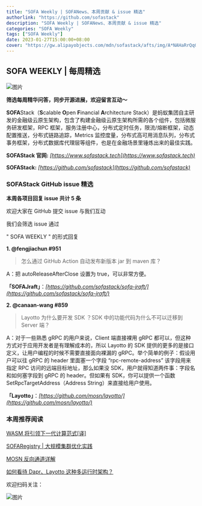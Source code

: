 ```yaml
---
title: "SOFA Weekly | SOFANews、本周贡献 & issue 精选"
authorlink: "https://github.com/sofastack"
description: "SOFA Weekly | SOFANews、本周贡献 & issue 精选"
categories: "SOFA Weekly"
tags: ["SOFA Weekly"]
date: 2023-01-27T15:00:00+08:00
cover: "https://gw.alipayobjects.com/mdn/sofastack/afts/img/A*NAHaRrQqGzAAAAAAAAAAAAAAARQnAQ"
---
```


## SOFA WEEKLY | 每周精选

![图片](https://p3-juejin.byteimg.com/tos-cn-i-k3u1fbpfcp/1e08fca65f7643c783d33f590bb41d5a~tplv-k3u1fbpfcp-zoom-1.image)

**筛选每周精华问答，同步开源进展，欢迎留言互动～**

**SOFA**Stack（**S**calable **O**pen **F**inancial **A**rchitecture Stack）是蚂蚁集团自主研发的金融级云原生架构，包含了构建金融级云原生架构所需的各个组件，包括微服务研发框架，RPC 框架，服务注册中心，分布式定时任务，限流/熔断框架，动态配置推送，分布式链路追踪，Metrics 监控度量，分布式高可用消息队列，分布式事务框架，分布式数据库代理层等组件，也是在金融场景里锤炼出来的最佳实践。

**SOFAStack 官网:** *[https://www.sofastack.tech](https://www.sofastack.tech)*

**SOFAStack:** *[https://github.com/sofastack](https://github.com/sofastack)*

### SOFAStack GitHub issue 精选

**本周各项目回复 issue 共计 5 条**

欢迎大家在 GitHub 提交 issue 与我们互动

我们会筛选 issue 通过 

" SOFA WEEKLY " 的形式回复

**1. @fengjiachun #951**

> 怎么通过 GitHub Action 自动发布新版本 jar 到 maven 库？

A：把 autoReleaseAfterClose 设置为 true，可以非常方便。

**「SOFAJraft」**：*[https://github.com/sofastack/sofa-jraft/](https://github.com/sofastack/sofa-jraft/)*

**2. @canaan-wang #859** 

> Layotto 为什么要开发 SDK ？SDK 中的功能代码为什么不可以迁移到 Server 端？

A：对于一些熟悉 gRPC 的用户来说，Client 端直接裸用 gRPC 都可以，但这种方式对于应用开发者是有理解成本的，所以 Layotto 的 SDK 提供的更多的是接口定义，让用户编程的时候不需要直接面向裸漏的 gRPC。举个简单的例子：假设用户可以往 gRPC 的 header 里面塞一个字段 “rpc-remote-address” 该字段用来指定 RPC 访问的远端目标地址，那么如果没 SDK，用户就得知道两件事：字段名和如何塞字段到 gRPC 的 header。但如果有 SDK，你可以提供一个函数 SetRpcTargetAddress（Address String）来直接给用户使用。

**「Layotto」**：*[https://github.com/mosn/layotto/](https://github.com/mosn/layotto/)*

### 本周推荐阅读

[WASM 将引领下一代计算范式[译]](https://mp.weixin.qq.com/s?__biz=MzUzMzU5Mjc1Nw==&mid=2247522326&idx=1&sn=f50a24144c3bbfa8b7e97b4b189e1712&chksm=faa377cccdd4fedae9882ec5ff55723b93edc6e3b4dd55deb5c1b7f6aa2d8a3f2dc16059edd6&scene=21)

[SOFARegistry | 大规模集群优化实践](https://mp.weixin.qq.com/s?__biz=MzUzMzU5Mjc1Nw==&mid=2247517005&idx=1&sn=685cea90982f8ecec5ffc56880d63175&chksm=faa36c97cdd4e58163830407bd827838f6ecb0a5b0e22130b507141fe9a24b2e645666fc0571&scene=21)

[MOSN 反向通道详解](https://mp.weixin.qq.com/s?__biz=MzUzMzU5Mjc1Nw==&mid=2247513902&idx=1&sn=be00c5af2e9775a4039430bf187e16f4&chksm=faa358f4cdd4d1e23d7e9c93b4a94d6e6c377f51eb5e96b6dd5f74b840e48ebd3f518c4bf80a&scene=21)

[如何看待 Dapr、Layotto 这种多运行时架构？](https://mp.weixin.qq.com/s?__biz=MzUzMzU5Mjc1Nw==&mid=2247510516&idx=1&sn=eff21915cd0ac1a8c8e3f126b549a605&chksm=faa3462ecdd4cf38ab6ab0c7201902fb53d54cea4865f9b7d7cdcdc7eaa00cf354d8b05e5393&scene=21)

欢迎扫码关注：

![图片](https://p3-juejin.byteimg.com/tos-cn-i-k3u1fbpfcp/e19d0a6d7f734ad6a585cde82ae4f3bf~tplv-k3u1fbpfcp-zoom-1.image)
